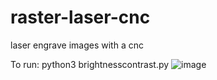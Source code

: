 # raster-laser-cnc
laser engrave images with a cnc

To run:
python3 brightnesscontrast.py
![image](https://github.com/pppalain/raster-laser-cnc/assets/33393909/aff8b6fe-49f4-4f93-9800-ef766c21c0b8)
